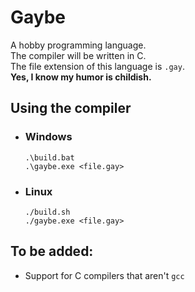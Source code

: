 # Gaybe
A hobby programming language.  
The compiler will be written in C.  
The file extension of this language is `.gay`.  
**Yes, I know my humor is childish.**

## Using the compiler
- ### Windows
  ```
  .\build.bat
  .\gaybe.exe <file.gay>
  ```

- ### Linux
  ```
  ./build.sh
  ./gaybe.exe <file.gay>
  ```

## To be added:
- Support for C compilers that aren't `gcc`
